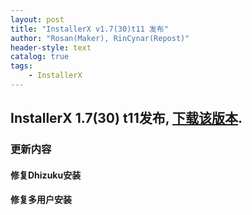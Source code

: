 ```yaml
---
layout: post
title: "InstallerX v1.7(30)t11 发布"
author: "Rosan(Maker), RinCynar(Repost)"
header-style: text
catalog: true
tags:
    - InstallerX
---
```


## InstallerX 1.7(30) t11发布, [下载该版本](/file/InstallerX_1.7(30)-t11.apk).

### 更新内容

#### 修复Dhizuku安装

#### 修复多用户安装
